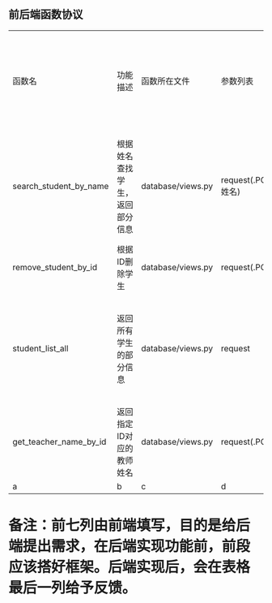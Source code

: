 ## 前后端函数协议

<font size = 5>

<table>
	<tr>
		<td>函数名</td>
		<td>功能描述</td>
		<td>函数所在文件</td>
		<td>参数列表</td>
		<td>返回值和类型</td>
		<td>GET / POST</td>
		<td>填写人</td>
		<td>完成反馈(后端填写)</td>
	</tr>
	<tr>
		<td>search_student_by_name</td>
		<td>根据姓名查找学生，返回部分信息</td>
		<td>database/views.py</td>
		<td>request(.POST['name']: 姓名)</td>
		<td>类型：JsonResponse([{},{},{},...]) 包含匹配的学生的姓名(name)、性别(gender)、生源地(source)、学校(school)、身份证号(school) 注意key必须和括号内的内容相同</td>
		<td>POST</td>
		<td>段清楠</td>
		<td>8</td>
	</tr>
	<tr>
		<td>remove_student_by_id</td>
		<td>根据ID删除学生</td>
		<td>database/views.py</td>
		<td>request(.POST['id']: ID)</td>
		<td>类型：JsonResponse({}) （空字典）</td>
		<td>POST</td>
		<td>段清楠</td>
		<td>8</td>
	</tr>
	<tr>
		<td>student_list_all</td>
		<td>返回所有学生的部分信息</td>
		<td>database/views.py</td>
		<td>request</td>
		<td>类型：JsonResponse([{},{},{},...]) 包含所有学生的姓名(name)、性别(gender)、生源地(source)、学校(school)、身份证号(school) 注意key必须和括号内的内容相同</td>
		<td>POST</td>
		<td>段清楠</td>
		<td>8</td>
	</tr>
	<tr>
		<td>get_teacher_name_by_id</td>
		<td>返回指定ID对应的教师姓名</td>
		<td>database/views.py</td>
		<td>request(.POST['id']: ID)</td>
		<td>类型：JsonResponse({'name':姓名})</td>
		<td>POST</td>
		<td>段清楠</td>
		<td>8</td>
	</tr>
	<tr>
		<td>a</td>
		<td>b</td>
		<td>c</td>
		<td>d</td>
		<td>e</td>
		<td>f</td>
		<td>g</td>
		<td>h</td>
	</tr>
</table>

### 备注：前七列由前端填写，目的是给后端提出需求，在后端实现功能前，前段应该搭好框架。后端实现后，会在表格最后一列给予反馈。


</font>